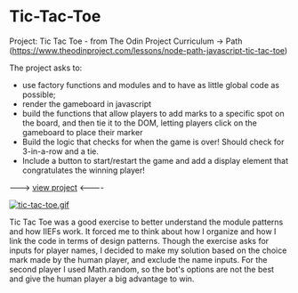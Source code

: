 # Tic-Tac-Toe

Project: Tic Tac Toe - from The Odin Project Curriculum -> Path (https://www.theodinproject.com/lessons/node-path-javascript-tic-tac-toe)

The project asks to:

- use factory functions and modules and to have as little global code as possible;
- render the gameboard in javascript
- build the functions that allow players to add marks to a specific spot on the board, and then tie it to the DOM, letting players click on the gameboard to place their marker
- Build the logic that checks for when the game is over! Should check for 3-in-a-row and a tie.
- Include a button to start/restart the game and add a display element that congratulates the winning player!

---> [view project](https://freefallrush.github.io/Tic-Tac-Toe/) <----

[![tic-tac-toe.gif](https://i.postimg.cc/K8Sw3tYq/tic-tac-toe.gif)](https://postimg.cc/crhXVgww)

Tic Tac Toe was a good exercise to better understand the module patterns and how IIEFs work.
It forced me to think about how I organize and how I link the code in terms of design patterns.
Though the exercise asks for inputs for player names, I decided to make my solution based on the choice mark made by the human player,
and exclude the name inputs.
For the second player I used Math.random, so the bot's options are not the best and give the human player a big advantage to win.
